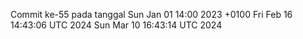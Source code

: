 Commit ke-55 pada tanggal Sun Jan 01 14:00 2023 +0100
Fri Feb 16 14:43:06 UTC 2024
Sun Mar 10 16:43:14 UTC 2024
